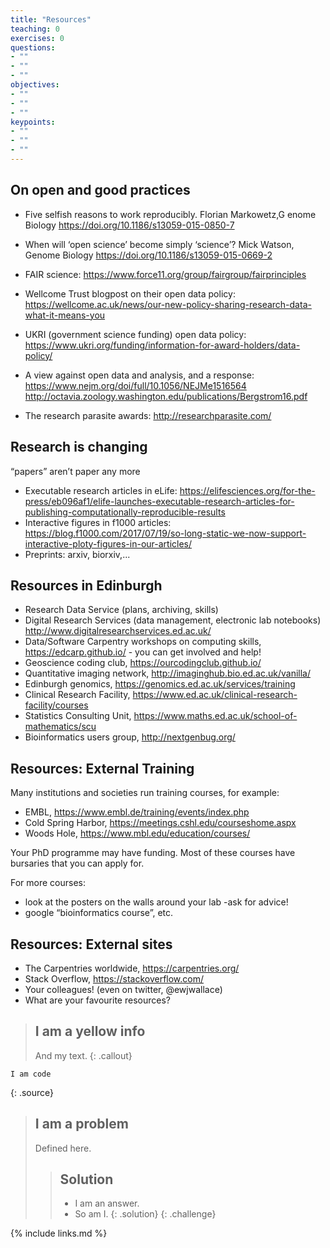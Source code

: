 ```yaml
---
title: "Resources"
teaching: 0
exercises: 0
questions:
- ""
- ""
- ""
objectives:
- ""
- ""
- ""
keypoints:
- ""
- ""
- ""
---
```


## On open and good practices

- Five selfish reasons to work reproducibly.
Florian Markowetz,G enome Biology https://doi.org/10.1186/s13059-015-0850-7

- When will ‘open science’ become simply ‘science’? Mick Watson, Genome Biology https://doi.org/10.1186/s13059-015-0669-2

- FAIR science: https://www.force11.org/group/fairgroup/fairprinciples
- Wellcome Trust blogpost on their open data policy: https://wellcome.ac.uk/news/our-new-policy-sharing-research-data-what-it-means-you
- UKRI (government science funding) open data policy: https://www.ukri.org/funding/information-for-award-holders/data-policy/
- A view against open data and analysis, and a response: https://www.nejm.org/doi/full/10.1056/NEJMe1516564 http://octavia.zoology.washington.edu/publications/Bergstrom16.pdf
- The research parasite awards: http://researchparasite.com/

## Research is changing

“papers” aren’t paper any more
- Executable research articles in eLife: https://elifesciences.org/for-the-press/eb096af1/elife-launches-executable-research-articles-for-publishing-computationally-reproducible-results
- Interactive figures in f1000 articles: https://blog.f1000.com/2017/07/19/so-long-static-we-now-support-interactive-ploty-figures-in-our-articles/
- Preprints: arxiv, biorxiv,...

## Resources in Edinburgh

- Research Data Service (plans, archiving, skills)
- Digital Research Services (data management, electronic lab notebooks) http://www.digitalresearchservices.ed.ac.uk/
- Data/Software Carpentry workshops on computing skills, https://edcarp.github.io/ - you can get involved and help!
- Geoscience coding club, https://ourcodingclub.github.io/
- Quantitative imaging network, http://imaginghub.bio.ed.ac.uk/vanilla/
- Edinburgh genomics, https://genomics.ed.ac.uk/services/training
- Clinical Research Facility, https://www.ed.ac.uk/clinical-research-facility/courses
- Statistics Consulting Unit, https://www.maths.ed.ac.uk/school-of-mathematics/scu
- Bioinformatics users group, http://nextgenbug.org/

## Resources: External Training

Many institutions and societies run training courses, for example:
- EMBL, https://www.embl.de/training/events/index.php
- Cold Spring Harbor, https://meetings.cshl.edu/courseshome.aspx
- Woods Hole, https://www.mbl.edu/education/courses/

Your PhD programme may have funding. Most of these courses have bursaries that you can apply for.

For more courses:
- look at the posters on the walls around your lab
-ask for advice!
- google “bioinformatics course”, etc.

## Resources: External sites

- The Carpentries worldwide, https://carpentries.org/
- Stack Overflow, https://stackoverflow.com/
- Your colleagues! (even on twitter, @ewjwallace)
- What are your favourite resources?




> ## I am a yellow info
>
> And my text.
{: .callout}


~~~
I am code
~~~
{: .source}


> ## I am a problem
>
> Defined here.
>
>> ## Solution
>>
>> *   I am an answer.
>> *   So am I.
> {: .solution}
{: .challenge}



{% include links.md %}

